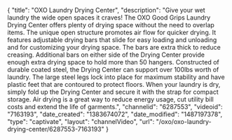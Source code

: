 {
    "title": "OXO Laundry Drying Center",
    "description": "Give your wet laundry the wide open spaces it craves!  The OXO Good Grips Laundry Drying Center offers plenty of drying space without the need to overlap items.  The unique open structure promotes air flow for quicker drying.  It features adjustable drying bars that slide for easy loading and unloading and for customizing your drying space.  The bars are extra thick to reduce creasing.  Additional bars on either side of the Drying Center provide enough extra drying space to hold more than 50 hangers.  Constructed of durable coated steel, the Drying Center can support over 100lbs worth of laundry.  The large steel legs lock into place for maximum stability and have plastic feet that are contoured to protect floors.  When your laundry is dry, simply fold up the Drying Center and secure it with the strap for compact storage.  Air drying is a great way to reduce energy usage, cut utility bill costs and extend the life of garments.",
    "channelid": "6287553",
    "videoid": "7163193",
    "date_created": "1383674072",
    "date_modified": "1487197378",
    "type": "captivate",
    "layout": "channelVideo",
    "url": "\/oxo\/oxo-laundry-drying-center\/6287553-7163193"
}